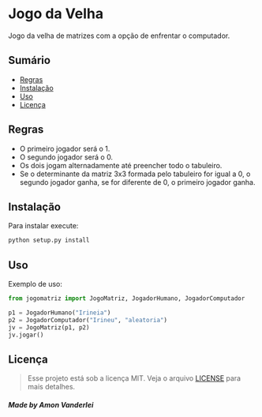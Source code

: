 # Jogo da Velha

Jogo da velha de matrizes com a opção de enfrentar o computador.

## Sumário

- [Regras](#regras)
- [Instalação](#instalação)
- [Uso](#uso)
- [Licença](#licença)

## Regras

* O primeiro jogador será o 1.
* O segundo jogador será o 0.
* Os dois jogam alternadamente até preencher todo o tabuleiro.
* Se o determinante da matriz 3x3 formada pelo tabuleiro for igual a 0, o segundo jogador ganha, se for diferente de 0, o primeiro jogador ganha.

## Instalação

Para instalar execute:

```bash
python setup.py install
```

## Uso

Exemplo de uso:

```python
from jogomatriz import JogoMatriz, JogadorHumano, JogadorComputador

p1 = JogadorHumano("Irineia")
p2 = JogadorComputador("Irineu", "aleatoria")
jv = JogoMatriz(p1, p2)
jv.jogar()

```

## Licença

> Esse projeto está sob a licença MIT. Veja o arquivo [LICENSE](LICENSE) para mais detalhes.

##### Made by Amon Vanderlei
